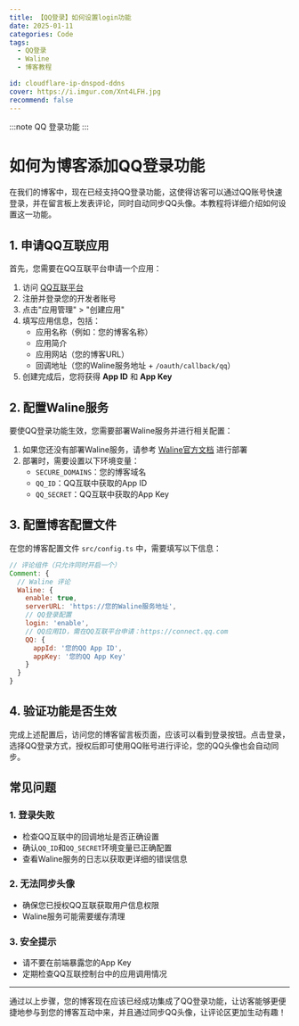 ```yaml
---
title: 【QQ登录】如何设置login功能
date: 2025-01-11
categories: Code
tags: 
  - QQ登录
  - Waline
  - 博客教程

id: cloudflare-ip-dnspod-ddns
cover: https://i.imgur.com/Xnt4LFH.jpg
recommend: false
---
```


:::note
 QQ 登录功能
:::

# 如何为博客添加QQ登录功能

在我们的博客中，现在已经支持QQ登录功能，这使得访客可以通过QQ账号快速登录，并在留言板上发表评论，同时自动同步QQ头像。本教程将详细介绍如何设置这一功能。

## 1. 申请QQ互联应用

首先，您需要在QQ互联平台申请一个应用：

1. 访问 [QQ互联平台](https://connect.qq.com/)
2. 注册并登录您的开发者账号
3. 点击"应用管理" > "创建应用"
4. 填写应用信息，包括：
   - 应用名称（例如：您的博客名称）
   - 应用简介
   - 应用网站（您的博客URL）
   - 回调地址（您的Waline服务地址 + `/oauth/callback/qq`）
5. 创建完成后，您将获得 **App ID** 和 **App Key**

## 2. 配置Waline服务

要使QQ登录功能生效，您需要部署Waline服务并进行相关配置：

1. 如果您还没有部署Waline服务，请参考 [Waline官方文档](https://waline.js.org/guide/get-started.html) 进行部署
2. 部署时，需要设置以下环境变量：
   - `SECURE_DOMAINS`：您的博客域名
   - `QQ_ID`：QQ互联中获取的App ID
   - `QQ_SECRET`：QQ互联中获取的App Key

## 3. 配置博客配置文件

在您的博客配置文件 `src/config.ts` 中，需要填写以下信息：

```js
// 评论组件（只允许同时开启一个）
Comment: {
  // Waline 评论
  Waline: {
    enable: true,
    serverURL: 'https://您的Waline服务地址',
    // QQ登录配置
    login: 'enable',
    // QQ应用ID，需在QQ互联平台申请：https://connect.qq.com
    QQ: {
      appId: '您的QQ App ID',
      appKey: '您的QQ App Key'
    }
  }
}
```

## 4. 验证功能是否生效

完成上述配置后，访问您的博客留言板页面，应该可以看到登录按钮。点击登录，选择QQ登录方式，授权后即可使用QQ账号进行评论，您的QQ头像也会自动同步。

## 常见问题

### 1. 登录失败

- 检查QQ互联中的回调地址是否正确设置
- 确认`QQ_ID`和`QQ_SECRET`环境变量已正确配置
- 查看Waline服务的日志以获取更详细的错误信息

### 2. 无法同步头像

- 确保您已授权QQ互联获取用户信息权限
- Waline服务可能需要缓存清理

### 3. 安全提示

- 请不要在前端暴露您的App Key
- 定期检查QQ互联控制台中的应用调用情况

---

通过以上步骤，您的博客现在应该已经成功集成了QQ登录功能，让访客能够更便捷地参与到您的博客互动中来，并且通过同步QQ头像，让评论区更加生动有趣！ 